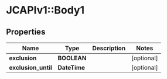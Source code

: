 # JCAPIv1::Body1

## Properties
Name | Type | Description | Notes
------------ | ------------- | ------------- | -------------
**exclusion** | **BOOLEAN** |  | [optional] 
**exclusion_until** | **DateTime** |  | [optional] 


